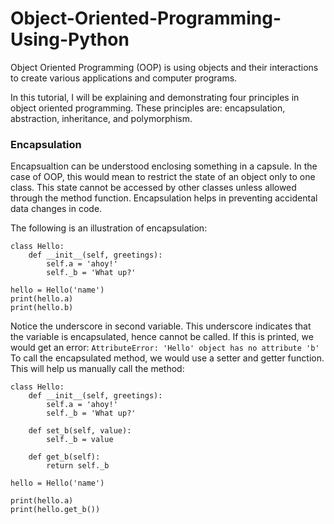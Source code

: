 # Object-Oriented-Programming-Using-Python

Object Oriented Programming (OOP) is using objects and their interactions to create various applications and computer programs.

In this tutorial, I will be explaining and demonstrating four principles in object oriented programming. 
These principles are: encapsulation, abstraction, inheritance, and polymorphism. 



### Encapsulation
Encapsualtion can be understood enclosing something in a capsule. In the case of OOP, this would mean to restrict the state of an object only to one class. This state cannot be accessed by other classes unless allowed through the method function. Encapsulation helps in  preventing accidental data changes in code.

The following is an illustration of encapsulation:
```code
class Hello:
    def __init__(self, greetings):
        self.a = 'ahoy!'
        self._b = 'What up?'

hello = Hello('name')
print(hello.a)
print(hello.b)
```
Notice the underscore in second variable. This underscore indicates that the variable is encapsulated, hence cannot be called. If this is printed, we would get an error:
``` AttributeError: 'Hello' object has no attribute 'b' ```
To call the encapsulated method, we would use a setter and getter function. This will help us manually call the method:
```
class Hello:
    def __init__(self, greetings):
        self.a = 'ahoy!'
        self._b = 'What up?'

    def set_b(self, value):
        self._b = value

    def get_b(self):
        return self._b

hello = Hello('name')

print(hello.a)
print(hello.get_b())

```





